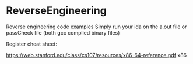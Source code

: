 # ReverseEngineering
Reverse engineering code examples
Simply run your ida on the a.out file or passCheck file (both gcc complied binary files)

Register cheat sheet:

https://web.stanford.edu/class/cs107/resources/x86-64-reference.pdf x86

